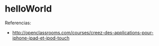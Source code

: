 # helloWorld
Referencias:
* http://openclassrooms.com/courses/creez-des-applications-pour-iphone-ipad-et-ipod-touch
